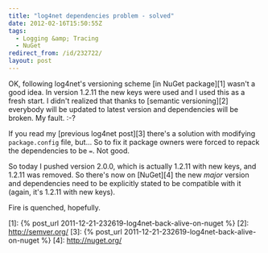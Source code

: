 ```yaml
---
title: "log4net dependencies problem - solved"
date: 2012-02-16T15:50:55Z
tags:
  - Logging &amp; Tracing
  - NuGet
redirect_from: /id/232722/
layout: post
---
```

OK, following log4net's versioning scheme [in NuGet package][1] wasn't a good idea. In version 1.2.11 the new keys were used and I used this as a fresh start. I didn't realized that thanks to [semantic versioning][2] everybody will be updated to latest version and dependencies will be broken. My fault. :-?

If you read my [previous log4net post][3] there's a solution with modifying `package.config` file, but... So to fix it package owners were forced to repack the dependencies to be `=`. Not good.

So today I pushed version 2.0.0, which is actually 1.2.11 with new keys, and 1.2.11 was removed. So there's now on [NuGet][4] the new _major_ version and dependencies need to be explicitly stated to be compatible with it (again, it's 1.2.11 with new keys).

Fire is quenched, hopefully.

[1]: {% post_url 2011-12-21-232619-log4net-back-alive-on-nuget %}
[2]: http://semver.org/
[3]: {% post_url 2011-12-21-232619-log4net-back-alive-on-nuget %}
[4]: http://nuget.org/